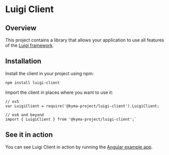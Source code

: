 # Luigi Client

## Overview

This project contains a library that allows your application to use all features of the [Luigi framework](../core/README.md).

## Installation

Install the client in your project using npm:
```bash
npm install luigi-client
```

Import the client in places where you want to use it:
```
// es5
var LuigiClient = require('@kyma-project/luigi-client').LuigiClient;

// es6 and beyond
import { LuigiClient } from '@kyma-project/luigi-client';`
```

## See it in action

You can see Luigi Client in action by running the [Angular example app](/core/examples/luigi-sample-angular/README.md).
